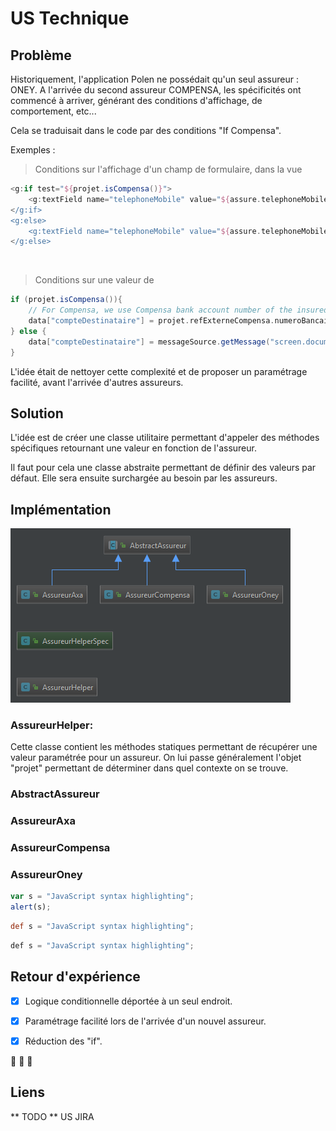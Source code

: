 # US Technique

## Problème
Historiquement, l'application Polen ne possédait qu'un seul assureur : ONEY.
A l'arrivée du second assureur COMPENSA, les spécificités ont commencé à arriver, générant des conditions d'affichage, de comportement, etc...

Cela se traduisait dans le code par des conditions "If Compensa".

Exemples :

>Conditions sur l'affichage d'un champ de formulaire, dans la vue
```groovy
<g:if test="${projet.isCompensa()}">
    <g:textField name="telephoneMobile" value="${assure.telephoneMobile}" minlength="9" maxlength="9" placeholder="${message(code: 'screen.insuredperson.telephonemobile')} *"/>
</g:if>
<g:else>
    <g:textField name="telephoneMobile" value="${assure.telephoneMobile}" placeholder="${message(code: 'screen.insuredperson.telephonemobile')} *"/>
</g:else>
```
<br>

>Conditions sur une valeur de 
```groovy
if (projet.isCompensa()){
    // For Compensa, we use Compensa bank account number of the insured
    data["compteDestinataire"] = projet.refExterneCompensa.numeroBancaire
} else {
    data["compteDestinataire"] = messageSource.getMessage("screen.documentsdownload.doc.oney.mandat.compteDestinataire", null, locale)
}
```

L'idée était de nettoyer cette complexité et de proposer un paramétrage facilité, avant l'arrivée d'autres assureurs.

## Solution
L'idée est de créer une classe utilitaire permettant d'appeler des méthodes spécifiques retournant une valeur en fonction de l'assureur.

Il faut pour cela une classe abstraite permettant de définir des valeurs par défaut. Elle sera ensuite surchargée au besoin par les assureurs.

## Implémentation

![Diagramme](/images/Diagramme.png)

### AssureurHelper:
Cette classe contient les méthodes statiques permettant de récupérer une valeur paramétrée pour un assureur. On lui passe généralement l'objet "projet" permettant de déterminer dans quel contexte on se trouve.

### AbstractAssureur

### AssureurAxa

### AssureurCompensa

### AssureurOney


```javascript
var s = "JavaScript syntax highlighting";
alert(s);
```

```groovy
def s = "JavaScript syntax highlighting";
```

```java
def s = "JavaScript syntax highlighting";
```

## Retour d'expérience

- [x] Logique conditionnelle déportée à un seul endroit.

- [x] Paramétrage facilité lors de l'arrivée d'un nouvel assureur.

- [x] Réduction des "if".

 :metal: :metal: :metal:

 ## Liens
** TODO ** US JIRA
